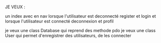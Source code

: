 JE VEUX :


un index avec en nav lorsque l'utilisateur est deconnecté register et login
et lorsque l'utilisateur est connecté deconnexion et profil 


je veux une class Database qui reprend des methode pdo
je veux une class User qui permet d'enregistrer des utilisateurs, de les connecter